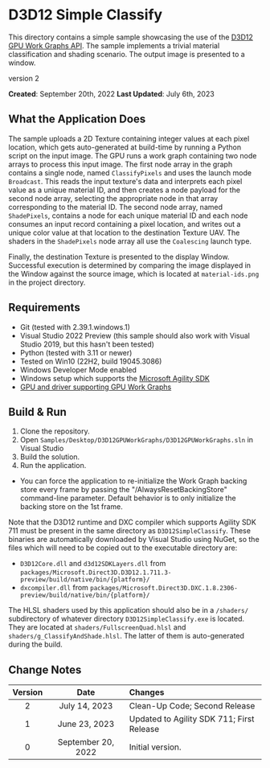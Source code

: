 # D3D12 Simple Classify

This directory contains a simple sample showcasing the use of the [D3D12 GPU Work Graphs API](https://devblogs.microsoft.com/directx/d3d12-work-graphs-preview/).  The sample implements a trivial material classification and shading scenario.  The output image is presented to a window.

version 2

**Created**: September 20th, 2022
**Last Updated**: July 6th, 2023

## What the Application Does

The sample uploads a 2D Texture containing integer values at each pixel location, which gets auto-generated at build-time by running a Python script on the input image.  The GPU runs a work graph containing two node arrays to process this input image.  The first node array in the graph contains a single node, named `ClassifyPixels` and uses the launch mode `Broadcast`.  This reads the input texture's data and interprets each pixel value as a unique material ID, and then creates a node payload for the second node array, selecting the appropriate node in that array corresponding to the material ID.  The second node array, named `ShadePixels`, contains a node for each unique material ID and each node consumes an input record containing a pixel location, and writes out a unique color value at that location to the destination Texture UAV.  The shaders in the `ShadePixels` node array all use the `Coalescing` launch type.

Finally, the destination Texture is presented to the display Window.  Successful execution is determined by comparing the image displayed in the Window against the source image, which is located at `material-ids.png` in the project directory.

## Requirements

 - Git (tested with 2.39.1.windows.1)
 - Visual Studio 2022 Preview (this sample should also work with Visual Studio 2019, but this hasn't been tested)
 - Python (tested with 3.11 or newer)
 - Tested on Win10 (22H2, build 19045.3086)
 - Windows Developer Mode enabled
 - Windows setup which supports the [Microsoft Agility SDK](https://devblogs.microsoft.com/directx/gettingstarted-dx12agility/#setup)
 - [GPU and driver supporting GPU Work Graphs](https://devblogs.microsoft.com/directx/d3d12-work-graphs-preview/#Prerequisites)

## Build & Run

 1. Clone the repository.
 2. Open `Samples/Desktop/D3D12GPUWorkGraphs/D3D12GPUWorkGraphs.sln` in Visual Studio
 3. Build the solution.
 4. Run the application.
   - You can force the application to re-initialize the Work Graph backing store every frame by passing the "/AlwaysResetBackingStore" command-line parameter.  Default behavior is to only initialize the backing store on the 1st frame.
 
 Note that the D3D12 runtime and DXC compiler which supports Agility SDK 711 must be present in the same directory as `D3D12SimpleClassify`.  These binaries are automatically downloaded by Visual Studio using NuGet, so the files which will need to be copied out to the executable directory are:
  - `D3D12Core.dll` and `d3d12SDKLayers.dll` from `packages/Microsoft.Direct3D.D3D12.1.711.3-preview/build/native/bin/{platform}/`
  - `dxcompiler.dll` from `packages/Microsoft.Direct3D.DXC.1.8.2306-preview/build/native/bin/{platform}/`

The HLSL shaders used by this application should also be in a `/shaders/` subdirectory of whatever directory `D3D12SimpleClassify.exe` is located.  They are located at `shaders/FullscreenQuad.hlsl` and `shaders/g_ClassifyAndShade.hlsl`.  The latter of them is auto-generated during the build.

## Change Notes

| Version | Date | Changes |
| :--: | :--: | :--- |
| 2 | July 14, 2023 | Clean-Up Code; Second Release |
| 1 | June 23, 2023 | Updated to Agility SDK 711; First Release |
| 0 | September 20, 2022 | Initial version. |